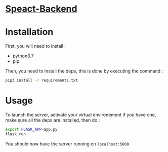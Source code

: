 # [Speact-Backend](https://github.com/Wissben/Speact-frontend)

# Installation

First, you will need to install : </br>
* python3.7
* pip

Then, you need to install the deps, this is done by executing the command : </br>

```bash
pip3 install -r requirements.txt
```

# Usage

To launch the server, activate your virtual environement if you have one, make sure all the deps are installed, then do : </br>

```bash
export FLASK_APP=app.py
flask run
```

You should now have the server running on `localhost:5000`
